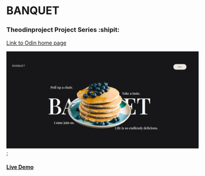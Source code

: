 # BANQUET
### Theodinproject Project Series :shipit:
[Link to Odin home page](https://www.theodinproject.com/)

![BANQUET Home Page Screenshot](web-page-screeshot.PNG);

#### [Live Demo](https://tarekvisch.github.io/restaurant-page/)

